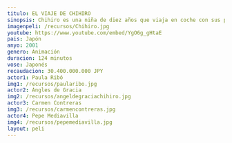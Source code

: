 ```yaml
---
titulo: EL VIAJE DE CHIHIRO
sinopsis: Chihiro es una niña de diez años que viaja en coche con sus padres. Después de atravesar un túnel, llegan a un mundo fantástico, en el que no hay lugar para los seres humanos, sólo para los dioses de primera y segunda clase. Cuando descubre que sus padres han sido convertidos en cerdos, Chihiro se siente muy sola y asustada.
imagenpeli: /recursos/Chihiro.jpg
youtube: https://www.youtube.com/embed/YgO6g_gHtaE
pais: Japón
anyo: 2001
genero: Animación
duracion: 124 minutos
vose: Japonés
recaudacion: 30.400.000.000 JPY
actor1: Paula Ribó
img1: /recursos/paularibo.jpg
actor2: Ángles de Gracia
img2: /recursos/angeldegraciachihiro.jpg
actor3: Carmen Contreras
img3: /recursos/carmencontreras.jpg
actor4: Pepe Mediavilla
img4: /recursos/pepemediavilla.jpg
layout: peli
---
```

